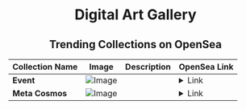<div align="center">

# Digital Art Gallery

## Trending Collections on OpenSea

| Collection Name                       | Image                                                                                     | Description                       | OpenSea Link                                                                                          |
|---------------------------------------|-------------------------------------------------------------------------------------------|-----------------------------------|--------------------------------------------------------------------------------------------------------|
| **Event** | ![Image](https://i.seadn.io/s/raw/files/a837708742ad8afcb35eb60ba787976d.jpg?w=500&auto=format?w=200&auto=format) |  | <details><summary>Link</summary>[Event](https://opensea.io/collection/event-41041)</details> |
| **Meta Cosmos** | ![Image](https://i.seadn.io/s/raw/files/edc1a584138262d530c4baa93a0957d4.jpg?w=500&auto=format?w=200&auto=format) |  | <details><summary>Link</summary>[Meta Cosmos](https://opensea.io/collection/meta-cosmos-1)</details> |

</div>